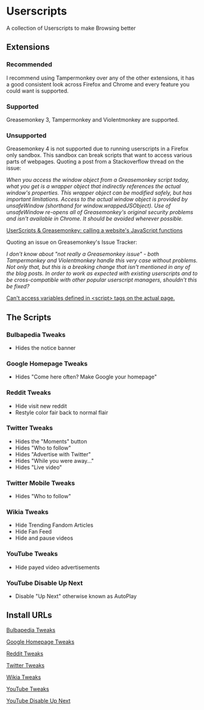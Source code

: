 # Userscripts
A collection of Userscripts to make Browsing better

## Extensions

### Recommended
I recommend using Tampermonkey over any of the other extensions, it has a good consistent look across Firefox and Chrome and every feature you could want is supported.

### Supported
Greasemonkey 3, Tampermonkey and Violentmonkey are supported.

### Unsupported
Greasemonkey 4 is not supported due to running userscripts in a Firefox 
only sandbox. This sandbox can break scripts that want to access various parts 
of webpages. Quoting a post from a Stackoverflow thread on the issue:

*When you access the window object from a Greasemonkey script today, what you get is a wrapper object that indirectly references the actual window's properties. This wrapper object can be modified safely, but has important limitations. Access to the actual window object is provided by unsafeWindow (shorthand for window.wrappedJSObject). Use of unsafeWindow re-opens all of Greasemonkey's original security problems and isn't available in Chrome. It should be avoided wherever possible.*

[UserScripts & Greasemonkey: calling a website's JavaScript functions](https://stackoverflow.com/a/5006952)

Quoting an issue on Greasemonkey's Issue Tracker:

*I don't know about "not really a Greasemonkey issue" - both Tampermonkey and Violentmonkey handle this very case without problems. Not only that, but this is a breaking change that isn't mentioned in any of the blog posts. In order to work as expected with existing userscripts and to be cross-compatible with other popular userscript managers, shouldn't this be fixed?*

[Can't access variables defined in \<script\> tags on the actual page.](https://github.com/greasemonkey/greasemonkey/issues/2700)

## The Scripts

### Bulbapedia Tweaks
  * Hides the notice banner

### Google Homepage Tweaks
  * Hides "Come here often? Make Google your homepage"

### Reddit Tweaks
  * Hide visit new reddit
  * Restyle color fair back to normal flair

### Twitter Tweaks
  * Hides the "Moments" button
  * Hides "Who to follow"
  * Hides "Advertise with Twitter"
  * Hides "While you were away..."
  * Hides "Live video"

### Twitter Mobile Tweaks
  * Hides "Who to follow"

### Wikia Tweaks
  * Hide Trending Fandom Articles
  * Hide Fan Feed
  * Hide and pause videos

### YouTube Tweaks
  * Hide payed video advertisements

### YouTube Disable Up Next
  * Disable "Up Next" otherwise known as AutoPlay

## Install URLs
[Bulbapedia Tweaks](https://gitlab.com/konomikitten/userscripts/raw/master/bulbapedia-tweaks.user.js)

[Google Homepage Tweaks](https://gitlab.com/konomikitten/userscripts/raw/master/google-homepage-tweaks.user.js)

[Reddit Tweaks](https://gitlab.com/konomikitten/userscripts/raw/master/reddit-tweaks.user.js)

[Twitter Tweaks](https://gitlab.com/konomikitten/userscripts/raw/master/twitter-tweaks.user.js)

[Wikia Tweaks](https://gitlab.com/konomikitten/userscripts/raw/master/wikia-tweaks.user.js)

[YouTube Tweaks](https://gitlab.com/konomikitten/userscripts/raw/master/youtube-tweaks.user.js)

[YouTube Disable Up Next](https://gitlab.com/konomikitten/userscripts/raw/master/youtube-disable-up-next.user.js)
